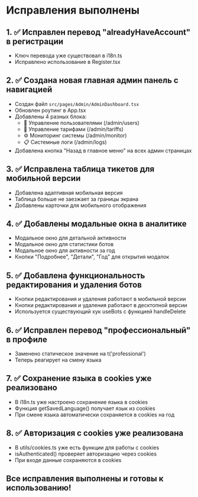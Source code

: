 # Исправления выполнены

## 1. ✅ Исправлен перевод "alreadyHaveAccount" в регистрации
- Ключ перевода уже существовал в i18n.ts
- Исправлено использование в Register.tsx

## 2. ✅ Создана новая главная админ панель с навигацией
- Создан файл `src/pages/Admin/AdminDashboard.tsx`
- Обновлен роутинг в App.tsx
- Добавлены 4 разных блока:
  - 👥 Управление пользователями (/admin/users)
  - 💎 Управление тарифами (/admin/tariffs)
  - ⚙️ Мониторинг системы (/admin/monitor)
  - 📋 Системные логи (/admin/logs)
- Добавлена кнопка "Назад в главное меню" на всех админ страницах

## 3. ✅ Исправлена таблица тикетов для мобильной версии
- Добавлена адаптивная мобильная версия
- Таблица больше не заезжает за границы экрана
- Добавлены карточки для мобильного отображения

## 4. ✅ Добавлены модальные окна в аналитике
- Модальное окно для детальной активности
- Модальное окно для статистики ботов
- Модальное окно для активности за год
- Кнопки "Подробнее", "Детали", "Год" для открытия модалок

## 5. ✅ Добавлена функциональность редактирования и удаления ботов
- Кнопки редактирования и удаления работают в мобильной версии
- Кнопки редактирования и удаления работают в десктопной версии
- Используется существующий хук useBots с функцией handleDelete

## 6. ✅ Исправлен перевод "профессиональный" в профиле
- Заменено статическое значение на t('professional')
- Теперь реагирует на смену языка

## 7. ✅ Сохранение языка в cookies уже реализовано
- В i18n.ts уже настроено сохранение языка в cookies
- Функция getSavedLanguage() получает язык из cookies
- При смене языка автоматически сохраняется в cookies на год

## 8. ✅ Авторизация с cookies уже реализована
- В utils/cookies.ts уже есть функции для работы с cookies
- isAuthenticated() проверяет авторизацию через cookies
- При входе данные сохраняются в cookies

## Все исправления выполнены и готовы к использованию!